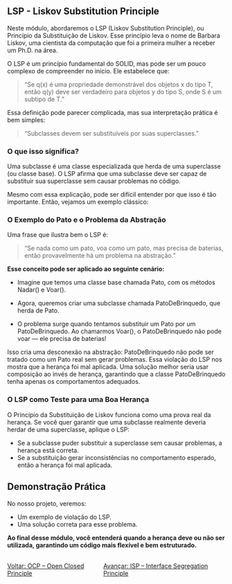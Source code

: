 ## LSP - Liskov Substitution Principle
Neste módulo, abordaremos o LSP (Liskov Substitution Principle), ou Princípio da Substituição de Liskov. Esse princípio leva o nome de Barbara Liskov, uma cientista da computação que foi a primeira mulher a receber um Ph.D. na área.

O LSP é um princípio fundamental do SOLID, mas pode ser um pouco complexo de compreender no início. Ele estabelece que:

> “Se q(x) é uma propriedade demonstrável dos objetos x do tipo T, então q(y) deve ser verdadeiro para objetos y do tipo S, onde S é um subtipo de T.”

Essa definição pode parecer complicada, mas sua interpretação prática é bem simples:<br />

> “Subclasses devem ser substituíveis por suas superclasses.”

### O que isso significa?

Uma subclasse é uma classe especializada que herda de uma superclasse (ou classe base). O LSP afirma que uma subclasse deve ser capaz de substituir sua superclasse sem causar problemas no código.

Mesmo com essa explicação, pode ser difícil entender por que isso é tão importante. Então, vejamos um exemplo clássico:<br />

### O Exemplo do Pato e o Problema da Abstração

Uma frase que ilustra bem o LSP é:

> “Se nada como um pato, voa como um pato, mas precisa de baterias, então provavelmente há um problema na abstração.”

**Esse conceito pode ser aplicado ao seguinte cenário:**<br />

- Imagine que temos uma classe base chamada Pato, com os métodos Nadar() e Voar().

- Agora, queremos criar uma subclasse chamada PatoDeBrinquedo, que herda de Pato.

- O problema surge quando tentamos substituir um Pato por um PatoDeBrinquedo. Ao chamarmos Voar(), o PatoDeBrinquedo não pode voar — ele precisa de baterias!

Isso cria uma desconexão na abstração: PatoDeBrinquedo não pode ser tratado como um Pato real sem gerar problemas. Essa violação do LSP nos mostra que a herança foi mal aplicada. Uma solução melhor seria usar composição ao invés de herança, garantindo que a classe PatoDeBrinquedo tenha apenas os comportamentos adequados.

### O LSP como Teste para uma Boa Herança

O Princípio da Substituição de Liskov funciona como uma prova real da herança. Se você quer garantir que uma subclasse realmente deveria herdar de uma superclasse, aplique o LSP:

- Se a subclasse puder substituir a superclasse sem causar problemas, a herança está correta.
- Se a substituição gerar inconsistências no comportamento esperado, então a herança foi mal aplicada.

## Demonstração Prática

No nosso projeto, veremos:

- Um exemplo de violação do LSP.
- Uma solução correta para esse problema.

**Ao final desse módulo, você entenderá quando a herança deve ou não ser utilizada, garantindo um código mais flexível e bem estruturado.**


<br/>
<div style="display: flex; justify-content: space-between;">  
   <a href="solid-ocp.md">Voltar: OCP – Open Closed Principle</a><br />  
     <a href="solid-lsp.md">Avançar: ISP – Interface Segregation Principle</a><br />  
</div>